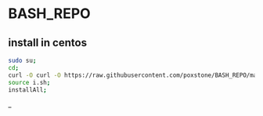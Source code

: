 # BASH_REPO

## install in centos
```bash
sudo su;
cd;
curl -O curl -O https://raw.githubusercontent.com/poxstone/BASH_REPO/master/desktostart/centos7-cloud/i.sh;
source i.sh;
installAll;
```
_
